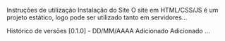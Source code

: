 Instruções de utilização
Instalação do Site
O site em HTML/CSS/JS é um projeto estático, logo pode ser utilizado tanto em servidores...

Histórico de versões
[0.1.0] - DD/MM/AAAA
Adicionado
Adicionado ...